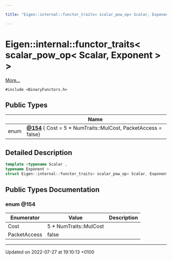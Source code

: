 ```yaml
---

title: "Eigen::internal::functor_traits< scalar_pow_op< Scalar, Exponent > >"

---
```


# Eigen::internal::functor_traits< scalar_pow_op< Scalar, Exponent > >



 [More...](#detailed-description)


`#include <BinaryFunctors.h>`

## Public Types

|                | Name           |
| -------------- | -------------- |
| enum| **[@154](http://example.org/classes/structeigen_1_1internal_1_1functor__traits_3_01scalar__pow__op_3_01scalar_00_01exponent_01_4_01_4/#enum-@154)** { Cost = 5 * NumTraits<Scalar>::MulCost, PacketAccess = false} |

## Detailed Description

```cpp
template <typename Scalar ,
typename Exponent >
struct Eigen::internal::functor_traits< scalar_pow_op< Scalar, Exponent > >;
```

## Public Types Documentation

### enum @154

| Enumerator | Value | Description |
| ---------- | ----- | ----------- |
| Cost | 5 * NumTraits<Scalar>::MulCost|   |
| PacketAccess | false|   |




-------------------------------

Updated on 2022-07-27 at 19:10:13 +0100